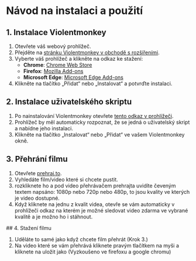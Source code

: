 # Návod na instalaci a použití

## 1. Instalace Violentmonkey

1. Otevřete váš webový prohlížeč.
2. Přejděte na [stránku Violentmonkey v obchodě s rozšířeními](https://violentmonkey.github.io/get-it/).
3. Vyberte váš prohlížeč a klikněte na odkaz ke stažení:
   - **Chrome**: [Chrome Web Store](https://chrome.google.com/webstore/detail/violentmonkey/djhkmfcnlfaeibkfbhpaibdjbajbbaea)
   - **Firefox**: [Mozilla Add-ons](https://addons.mozilla.org/en-US/firefox/addon/violentmonkey/)
   - **Microsoft Edge**: [Microsoft Edge Add-ons](https://microsoftedge.microsoft.com/addons/detail/violentmonkey/mkpkkjpbcbkmafbhpdmcjbfkjpkkbfig)
4. Klikněte na tlačítko „Přidat“ nebo „Instalovat“ a potvrďte instalaci.

## 2. Instalace uživatelského skriptu

1. Po nainstalování Violentmonkey otevřete [tento odkaz v prohlížeči](https://github.com/bekucera/prehrajto-violentmonkey/raw/main/prehrajto.user.js).
2. Prohlížeč by měl automaticky rozpoznat, že se jedná o uživatelský skript a nabídne jeho instalaci.
3. Klikněte na tlačítko „Instalovat“ nebo „Přidat“ ve vašem Violentmonkey okně.

## 3. Přehrání filmu

1. Otevřete [prehraj.to](https://prehraj.to/).
2. Vyhledáte film/video které si chcete pustit.
3. rozkliknete ho a pod video přehrávačem prehrajta uvidíte čeveným textem napsáno: 1080p nebo 720p nebo 480p, to jsou kvality ve kterých je video dostupné.
4. Když kliknete na jednu z kvalit videa, otevře se vám automaticky v prohlížeči odkaz na kterém je možné sledovat video zdarma ve vybrané kvalitě a je možno ho i stáhnout.

## 4. Stažení filmu

1. Uděláte to samé jako když chcete film přehrát (Krok 3.)
2. Na video které se vám přehrává kliknete pravým tlačítkem na myši a kliknete na uložit jako (Vyzkoušeno ve firefoxu a google chromu)
